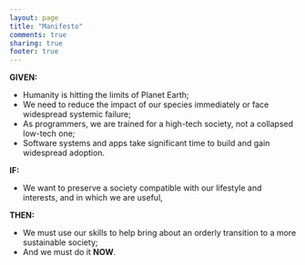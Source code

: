 ```yaml
---
layout: page
title: "Manifesto"
comments: true
sharing: true
footer: true
---
```


__GIVEN:__

* Humanity is hitting the limits of Planet Earth;
* We need to reduce the impact of our species immediately or face widespread systemic failure;
* As programmers, we are trained for a high-tech society, not a collapsed low-tech one;
* Software systems and apps take significant time to build and gain widespread adoption.

__IF:__

* We want to preserve a society compatible with our lifestyle and interests, and in which we are useful,

__THEN:__

* We must use our skills to help bring about an orderly transition to a more sustainable society;
* And we must do it __NOW__.
